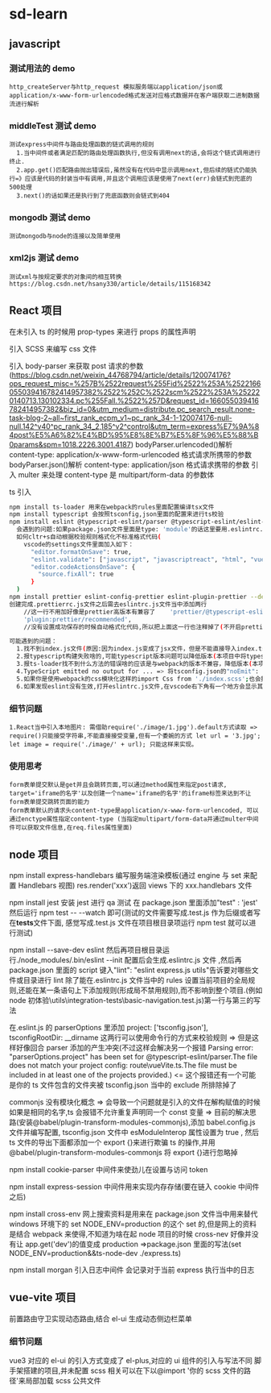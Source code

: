# sd-learn

## javascript

### 测试用法的 demo

    http_createServer与http_request 模拟服务端以application/json或application/x-www-form-urlencoded格式发送对应格式数据并在客户端获取二进制数据流进行解析

### middleTest 测试 demo

    测试express中间件与路由处理函数的链式调用的规则
      1.当中间件或者满足匹配的路由处理函数执行,但没有调用next的话,会将这个链式调用进行终止.
      2.app.get()匹配路由抛出错误后,虽然没有在代码中显示调用next,但后续的链式仍能执行=》应该是代码的封装当中有调用,并且这个调用应该是使用了next(err)会链式到兜底的500处理
      3.next()的话如果还是执行到了兜底函数则会链式到404

### mongodb 测试 demo

    测试mongodb与node的连接以及简单使用

### xml2js 测试 demo

    测试xml与按规定要求的对象间的相互转换 https://blog.csdn.net/hsany330/article/details/115168342

## React 项目

在未引入 ts 的时候用 prop-types 来进行 props 的属性声明

引入 SCSS 来编写 css 文件

引入 body-parser 来获取 post 请求的参数 (https://blog.csdn.net/weixin_44768794/article/details/120074176?ops_request_misc=%257B%2522request%255Fid%2522%253A%2522166055039416782414957382%2522%252C%2522scm%2522%253A%252220140713.130102334.pc%255Fall.%2522%257D&request_id=166055039416782414957382&biz_id=0&utm_medium=distribute.pc_search_result.none-task-blog-2~all~first_rank_ecpm_v1~pc_rank_34-1-120074176-null-null.142^v40^pc_rank_34_2,185^v2^control&utm_term=express%E7%9A%84post%E5%A6%82%E4%BD%95%E8%8E%B7%E5%8F%96%E5%88%B0params&spm=1018.2226.3001.4187)
bodyParser.urlencoded()解析 content-type: application/x-www-form-urlencoded 格式请求所携带的参数
bodyParser.json()解析 content-type: application/json 格式请求携带的参数
引入 multer 来处理 content-type 是 multipart/form-data 的参数体

ts 引入

```bash
npm install ts-loader 用来在webpack的rules里面配置编译tsx文件
npm install typescript 会按照tsconfig,json里面的配置来进行ts校验
npm install eslint @typescript-eslint/parser @typescript-eslint/eslint-plugin eslint-plugin-react --dev 会按照.eslintrc.js文件里面的配置来进行ts校验
  会遇到的问题:如果package.json文件里面是type: 'module'的话这里要用.eslintrc.cjs文件(因为我是自己搭的所有package.json里面忘记加这一项了)
  如何cltr+s自动根据校验规则格式化不标准格式代码(
    vscode的settings文件里面加入如下：
      "editor.formatOnSave": true,
      "eslint.validate": ["javascript", "javascriptreact", "html", "vue"],
      "editor.codeActionsOnSave": {
        "source.fixAll": true
      }
  )
npm install prettier eslint-config-prettier eslint-plugin-prettier --dev 创建.prettierrc.js文件（点击保存的时候会自动按照配置规则格式化代码）
创建完成.prettierrc.js文件之后需去eslintrc.js文件当中添加两行
    //这一行不用加好像是prettier高版本有兼容了    'prettier/@typescript-eslint',  // 使用 ESLint -config-prettier 禁用来自@typescript-eslint/ ESLint 与 prettier 冲突的 ESLint 规则
    'plugin:prettier/recommended',
    //没有设置成功保存的时候自动格式化代码,所以把上面这一行也注释掉了(不开启prettier)

可能遇到的问题：
  1.找不到index.js文件(原因:因为index.js变成了jsx文件，但是不能直接导入index.tsx => 去webapck的配置里面的resolve选项里面添加一个属性,extensions: [".js", ".json", ".ts", ".tsx"]告诉导入的文件按照这几个后缀来寻找)
  2.报typescript构建失败啥的,可能typescript版本问题可以降低版本(本项目中将typescript@4.5.2)
  3.报ts-loader找不到什么方法的错误啥的应该是与webpack的版本不兼容，降低版本(本项目"ts-loader": "~8.2.0"与"webpack": "^4.46.0") 把install的eslint-loader卸载掉 => 这是我更新ts-loader包的错误好像是与eslint-loader有关
  4.TypeScript emitted no output for ... => 将tsconfig.json的"noEmit": false  这样build的时候就不会报错
  5.如果你是使用webpack的css模块化这样的import Css from './index.scss';也会报一个错误 => 这个错误是因为像这样的文件是没有导出的,可以在src文件下面加一个typings.d.ts配置来解决。但是目前看来是这个文件必须打开,要不还是有ts的警告提示，但不影响后续过程。
  6.如果发现eslint没有生效,打开eslintrc.js文件,在vscode右下角有一个地方会显示其打印日志(然后搜一下解决即可)
```

### 细节问题

    1.React当中引入本地图片: 需借助require('./image/1.jpg').default方式读取 => require()只能接受字符串,不能直接接受变量,但有一个委婉的方式 let url = '3.jpg'; let image = require('./image/' + url); 只能这样来实现。

### 使用思考

    form表单提交默认是get并且会跳转页面,可以通过method属性来指定post请求, target='iframe的名字'以及创建一个name='iframe的名字'的iframe标签来达到不让form表单提交跳转页面的能力
    form表单默认的请求头content-type是application/x-www-form-urlencoded, 可以通过enctype属性指定content-type (当指定multipart/form-data并通过multer中间件可以获取文件信息,在req.files属性里面)

## node 项目

npm install express-handlebars 编写服务端渲染模板(通过 engine 与 set 来配置 Handlebars 视图) res.render('xxx')返回 views 下的 xxx.handlebars 文件

npm install jest 安装 jest 进行 qa 测试 在 package.json 里面添加"test" : 'jest' 然后运行 npm test -- --watch 即可(测试的文件需要写成.test.js 作为后缀或者写在**tests**文件下面, 感觉写成.test.js 文件在项目根目录项运行 npm test 就可以进行测试)

npm install --save-dev eslint 然后再项目根目录运行./node_modules/.bin/eslint --init 配置后会生成.eslintrc.js 文件 ,然后再 package.json 里面的 script 键入"lint": "eslint express.js utils"告诉要对哪些文件或目录进行 lint
除了能在.eslintrc.js 文件当中的 rules 设置当前项目的全局规则,还能在某一条语句上下添加规则(形成局不禁用规则),而不影响到整个项目.(例如 node 初体验\utils\integration-tests\basic-navigation.test.js)第一行与第三的写法

在.eslint.js 的 parserOptions 里添加 project: ['tsconfig.json'], tsconfigRootDir: \_\_dirname 这两行可以使用命令行的方式来校验规则 => 但是这样好像回合 parser 添加的产生冲突(不过这样会解决另一个报错 Parsing error: "parserOptions.project" has been set for @typescript-eslint/parser.The file does not match your project config: route\vueVite.ts.The file must be included in at least one of the projects provided.) <= 这个报错还有一个可能是你的 ts 文件包含的文件夹被 tsconfig.json 当中的 exclude 所排除掉了

commonjs 没有模块化概念 => 会导致一个问题就是引入的文件在解构赋值的时候如果是相同的名字,ts 会报错不允许重复声明同一个 const 变量 => 目前的解决思路(安装@babel/plugin-transform-modules-commonjs),添加 babel.config.js 文件并编写配置, tsconfig.json 文件中 esModuleInterop 属性设置为 true , 然后 ts 文件的导出下面都添加一个 export {}来进行欺骗 ts 的操作,并用@babel/plugin-transform-modules-commonjs 将 export {}进行忽略掉

npm install cookie-parser 中间件来使劲儿在设置与访问 token

npm install express-session 中间件用来实现内存存储(要在链入 cookie 中间件之后)

npm install cross-env 网上搜索资料是用来在 package.json 文件当中用来替代 windows 环境下的 set NODE_ENV=production 的这个 set 的,但是网上的资料是结合 webpack 来使得,不知道为啥在起 node 项目的时候 cross-nev 好像并没有让 app.get('dev')的值变成 production =>package.json 里面的写法(set NODE_ENV=production&&ts-node-dev ./express.ts)

npm install morgan 引入日志中间件 会记录对于当前 express 执行当中的日志

## vue-vite 项目

前置路由守卫实现动态路由,结合 el-ui 生成动态侧边栏菜单

### 细节问题

vue3 对应的 el-ui 的引入方式变成了 el-plus,对应的 ui 组件的引入与写法不同
脚手架搭建的项目,并未配置 scss 相关可以在<style lang='scss'></style>下以@import '你的 scss 文件的路径'来局部加载 scss 公共文件
